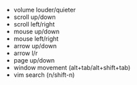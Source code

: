 * volume louder/quieter
* scroll up/down
* scroll left/right
* mouse up/down
* mouse left/right
* arrow up/down
* arrow l/r 
* page up/down
* window movement (alt+tab/alt+shift+tab)
* vim search (n/shift-n)
